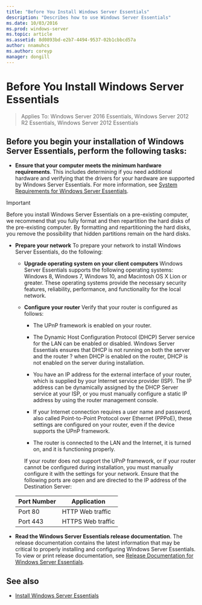 ```yaml
---
title: "Before You Install Windows Server Essentials"
description: "Describes how to use Windows Server Essentials"
ms.date: 10/03/2016
ms.prod: windows-server
ms.topic: article
ms.assetid: 8d0893bd-e2b7-4494-9537-02b1cbbcd57a
author: nnamuhcs
ms.author: coreyp
manager: dongill
---
```


# Before You Install Windows Server Essentials

>Applies To: Windows Server 2016 Essentials, Windows Server 2012 R2 Essentials, Windows Server 2012 Essentials

##  <a name="BKMK_BeforeYouBegin"></a> Before you begin your installation of  Windows Server Essentials, perform the following tasks:  

-   **Ensure that your computer meets the minimum hardware requirements**. This includes determining if you need additional hardware and verifying that the drivers for your hardware are supported by  Windows Server Essentials. For more information, see [System Requirements for Windows Server Essentials](../get-started/system-requirements.md).   

> [!IMPORTANT]
> Before you install  Windows Server Essentials on a pre-existing computer, we recommend that you fully format and then repartition the hard disks of the pre-existing computer. By formatting and repartitioning the hard disks, you remove the possibility that hidden partitions remain on the hard disks.  

- **Prepare your network** To prepare your network to install  Windows Server Essentials, do the following:  


  - **Upgrade operating system on your client computers**  Windows Server Essentials supports the following operating systems:  Windows 8, Windows 7, Windows 10, and Macintosh OS X Lion or greater. These operating systems provide the necessary security features, reliability, performance, and functionality for the local network.  

  - **Configure your router** Verify that your router is configured as follows:  

    -   The UPnP framework is enabled on your router.  

    -   The Dynamic Host Configuration Protocol (DHCP) Server service for the LAN can be enabled or disabled.  Windows Server Essentials ensures that DHCP is not running on both the server and the router ? when DHCP is enabled on the router, DHCP is not enabled on the server during installation.  

    -   You have an IP address for the external interface of your router, which is supplied by your Internet service provider (ISP). The IP address can be dynamically assigned by the DHCP Server service at your ISP, or you must manually configure a static IP address by using the router management console.  

    -   If your Internet connection requires a user name and password, also called Point-to-Point Protocol over Ethernet (PPPoE), these settings are configured on your router, even if the device supports the UPnP framework.  

    -   The router is connected to the LAN and the Internet, it is turned on, and it is functioning properly.  

    If your router does not support the UPnP framework, or if your router cannot be configured during installation, you must manually configure it with the settings for your network. Ensure that the following ports are open and are directed to the IP address of the Destination Server:  

  |Port Number|Application|  
  |-----------------|-----------------|  
  |Port 80|HTTP Web traffic|  
  |Port 443|HTTPS Web traffic|  


- **Read the  Windows Server Essentials release documentation**. The release documentation contains the latest information that may be critical to properly installing and configuring  Windows Server Essentials. To view or print release documentation, see [Release Documentation for Windows Server Essentials](../get-started/release-notes.md).  

## See also  

-   [Install Windows Server Essentials](Install-Windows-Server-Essentials.md)

